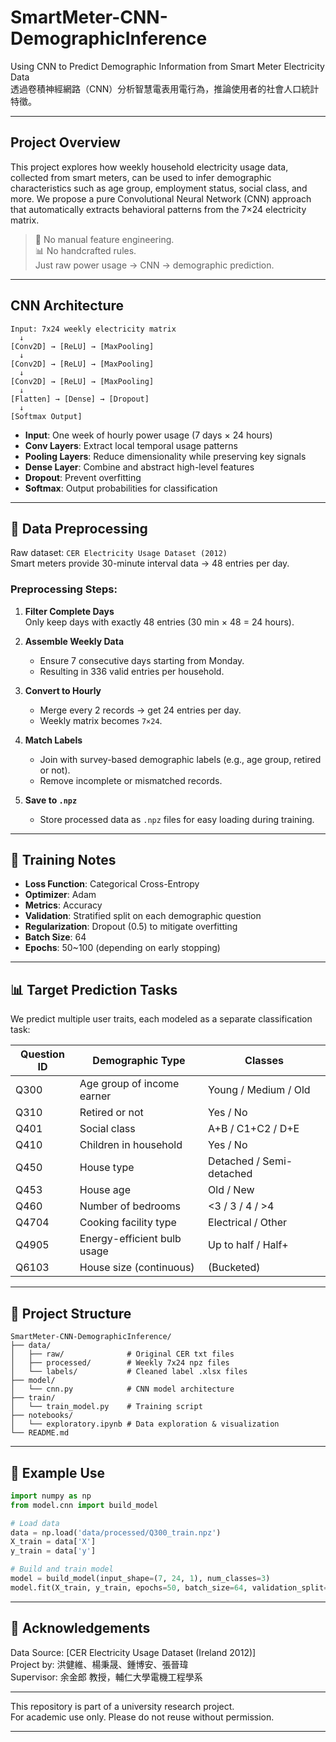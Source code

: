 # SmartMeter-CNN-DemographicInference

Using CNN to Predict Demographic Information from Smart Meter Electricity Data  
透過卷積神經網路（CNN）分析智慧電表用電行為，推論使用者的社會人口統計特徵。

---

## Project Overview

This project explores how weekly household electricity usage data, collected from smart meters, can be used to infer demographic characteristics such as age group, employment status, social class, and more. We propose a pure Convolutional Neural Network (CNN) approach that automatically extracts behavioral patterns from the 7×24 electricity matrix.

> 🧠 No manual feature engineering.  
> 📊 No handcrafted rules.  
> Just raw power usage → CNN → demographic prediction.

---

## CNN Architecture

```text
Input: 7x24 weekly electricity matrix
  ↓
[Conv2D] → [ReLU] → [MaxPooling]
  ↓
[Conv2D] → [ReLU] → [MaxPooling]
  ↓
[Conv2D] → [ReLU] → [MaxPooling]
  ↓
[Flatten] → [Dense] → [Dropout]
  ↓
[Softmax Output]
```

- **Input**: One week of hourly power usage (7 days × 24 hours)
- **Conv Layers**: Extract local temporal usage patterns
- **Pooling Layers**: Reduce dimensionality while preserving key signals
- **Dense Layer**: Combine and abstract high-level features
- **Dropout**: Prevent overfitting
- **Softmax**: Output probabilities for classification

---

## 🧹 Data Preprocessing

Raw dataset: `CER Electricity Usage Dataset (2012)`  
Smart meters provide 30-minute interval data → 48 entries per day.

### Preprocessing Steps:

1. **Filter Complete Days**  
   Only keep days with exactly 48 entries (30 min × 48 = 24 hours).

2. **Assemble Weekly Data**  
   - Ensure 7 consecutive days starting from Monday.
   - Resulting in 336 valid entries per household.

3. **Convert to Hourly**  
   - Merge every 2 records → get 24 entries per day.
   - Weekly matrix becomes `7×24`.

4. **Match Labels**  
   - Join with survey-based demographic labels (e.g., age group, retired or not).
   - Remove incomplete or mismatched records.

5. **Save to `.npz`**  
   - Store processed data as `.npz` files for easy loading during training.

---

## 🚀 Training Notes

- **Loss Function**: Categorical Cross-Entropy  
- **Optimizer**: Adam  
- **Metrics**: Accuracy  
- **Validation**: Stratified split on each demographic question  
- **Regularization**: Dropout (0.5) to mitigate overfitting  
- **Batch Size**: 64  
- **Epochs**: 50~100 (depending on early stopping)

---

## 📊 Target Prediction Tasks

We predict multiple user traits, each modeled as a separate classification task:

| Question ID | Demographic Type               | Classes             |
|-------------|--------------------------------|---------------------|
| Q300        | Age group of income earner     | Young / Medium / Old |
| Q310        | Retired or not                 | Yes / No            |
| Q401        | Social class                   | A+B / C1+C2 / D+E   |
| Q410        | Children in household          | Yes / No            |
| Q450        | House type                     | Detached / Semi-detached |
| Q453        | House age                      | Old / New           |
| Q460        | Number of bedrooms             | <3 / 3 / 4 / >4      |
| Q4704       | Cooking facility type          | Electrical / Other  |
| Q4905       | Energy-efficient bulb usage    | Up to half / Half+  |
| Q6103       | House size (continuous)        | (Bucketed)          |

---

## 📁 Project Structure

```
SmartMeter-CNN-DemographicInference/
├── data/
│   ├── raw/              # Original CER txt files
│   ├── processed/        # Weekly 7x24 npz files
│   └── labels/           # Cleaned label .xlsx files
├── model/
│   └── cnn.py            # CNN model architecture
├── train/
│   └── train_model.py    # Training script
├── notebooks/
│   └── exploratory.ipynb # Data exploration & visualization
└── README.md
```

---

## 🧪 Example Use

```python
import numpy as np
from model.cnn import build_model

# Load data
data = np.load('data/processed/Q300_train.npz')
X_train = data['X']
y_train = data['y']

# Build and train model
model = build_model(input_shape=(7, 24, 1), num_classes=3)
model.fit(X_train, y_train, epochs=50, batch_size=64, validation_split=0.2)
```

---

## 📝 Acknowledgements

Data Source: [CER Electricity Usage Dataset (Ireland 2012)]  
Project by: 洪健維、楊秉晟、鍾博安、張晉瑋  
Supervisor: 余金郎 教授，輔仁大學電機工程學系

---

This repository is part of a university research project.  
For academic use only. Please do not reuse without permission.

---
